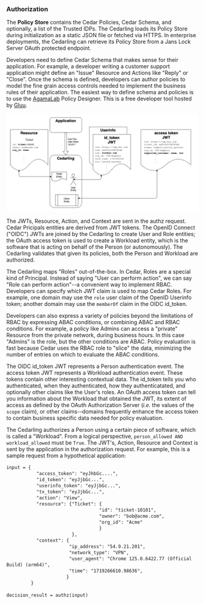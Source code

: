 ### Authorization 

The __Policy Store__ contains the Cedar Policies, Cedar Schema, and optionally, a list of the 
Trusted IDPs. The Cedarling loads its Policy Store during initialization as a static JSON file
or fetched via HTTPS. In enterprise deployments, the Cedarling can retrieve its Policy Store from
a Jans Lock Server OAuth protected endpoint.

Developers need to define Cedar Schema that makes sense for their application. For example, a 
developer writing a customer support application might define an "Issue" Resource and Actions like
"Reply" or "Close". Once the schema is defined, developers can author policies to model the fine 
grain access controls needed to implement the business rules of their application. The easiest way
to define schema and policies is to use the [AgamaLab](https://cloud.gluu.org/agama-lab) Policy 
Designer. This is a free developer tool hosted by [Gluu](https://gluu.org).

![](../assets/lock-cedarling-diagram-2.jpg)

The JWTs, Resource, Action, and Context are sent in the authz request. Cedar Pricipals entities 
are derived from JWT tokens. The OpenID Connect ("OIDC") JWTs are joined by the Cedarling to create 
User and Role entities; the OAuth access token is used to create a Workload entity, which is the 
software that is acting on behalf of the Person (or autonomously). The Cedarling validates that
given its policies, both the Person and Workload are authorized.

The Cedarling maps "Roles" out-of-the-box. In Cedar, Roles are a special kind of Principal. Instead
of saying "User can perform action", we can say "Role can perform action"--a convenient way to 
implement RBAC. Developers can specify which JWT claim is used to map Cedar Roles. For example, one
domain may use the `role` user claim of the OpenID Userinfo token; another domain may use the 
`memberOf` claim in the OIDC id_token.

Developers can also express a variety of policies beyond the limitations of RBAC by expressing ABAC 
conditions, or combining ABAC and RBAC conditions. For example, a policy like Admins can access a 
"private" Resource from the private network, during business hours. In this case "Admins" is the role, 
but the other conditions are ABAC. Policy evaluation is fast because Cedar uses the RBAC role to 
"slice" the data, minimizing the number of entries on which to evaluate the ABAC conditions.

The OIDC id_token JWT represents a Person authentication event. The access token JWT represents a 
Workload authentication event. These tokens contain other interesting contextual data. The id_token 
tells you who authenticated, when they authenticated, how they authenticatated, and optionally other 
claims like the User's roles. An OAuth access token can tell you information about the Workload that 
obtained the JWT, its extent of access as defined by the OAuth Authorization Server (*i.e.* the 
values of the `scope` claim), or other claims--domains frequently enhance the access token to
contain business specific data needed for policy evaluation.

The Cedarling authorizes a Person using a certain piece of software, which is called a "Workload". 
From a logical perspective, `person_allowed AND workload_allowed` must be `True`. The JWT's, 
Action, Resource and Context is sent by the application in the authorization request. For example, 
this is a sample request from a hypothetical application:

```
input = { 
           "access_token": "eyJhbGc....", 
           "id_token": "eyJjbGc...", 
           "userinfo_token": "eyJjbGc...",
           "tx_token": "eyJjbGc...",
           "action": "View",
           "resource": {"Ticket": {
                                  "id": "ticket-10101", 
                                  "owner": "bob@acme.com", 
                                  "org_id": "Acme"
                                  }
                        },
           "context": {
                       "ip_address": "54.9.21.201",
                       "network_type": "VPN",
                       "user_agent": "Chrome 125.0.6422.77 (Official Build) (arm64)",
                       "time": "1719266610.98636",
                      }
         }

decision_result = authz(input)
```